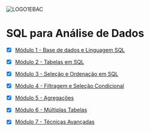 
![LOGO1EBAC](https://github.com/user-attachments/assets/1d69978a-2a90-4574-a5d4-baf916741139)

  <summary>
    <h1>SQL para Análise de Dados</h1>
  </summary>

- [x] [Módulo 1 - Base de dados e Linguagem SQL](https://github.com/crikactba/SQL/tree/main/Mo%CC%81dulo%201%20-%20Base%20de%20dados%20%26%20Linguagem%20SQL)

- [x] [Módulo 2 - Tabelas em SQL](https://github.com/crikactba/SQL/tree/main/Módulo%202%20-%20Tabelas%20em%20SQL)

- [x] [Módulo 3 - Seleção e Ordenação em SQL](https://github.com/crikactba/SQL/tree/main/Módulo%203%20-%20Seleção%20e%20Ordenação%20em%20SQL)

- [x] [Módulo 4 - Filtragem e Seleção Condicional](https://github.com/crikactba/SQL/tree/main/Módulo%204%20-%20Filtragem%20e%20Seleção%20Condicional)

- [x] [Módulo 5 - Agregações](https://github.com/crikactba/SQL/tree/main/Módulo%205%20-%20Agregações)

- [x] [Módulo 6 - Múltiplas Tabelas](https://github.com/crikactba/SQL/tree/main/Módulo%206%20-%20Múltiplas%20Tabelas)

- [x] [Módulo 7 - Técnicas Avançadas](https://github.com/crikactba/SQL/tree/main/)
<!--
- [x] [Módulo 8 - Projeto Final](https://github.com/crikactba/SQL/tree/main/)
  -->

</details>
